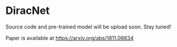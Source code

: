 # DiracNet

Source code and pre-trained model will be upload soon. Stay tuned!

Paper is available at https://arxiv.org/abs/1811.08634
